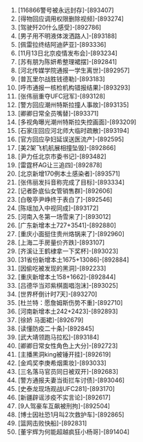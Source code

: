 
1. [116866警号被永远封存]-[893407]
1. [得物回应调用权限删除视频]-[893274]
1. [驾驶歼20什么感受]-[892786]
1. [男子用不明液体泼洒路人]-[893188]
1. [佩雷拉终结阿迪萨亚]-[893336]
1. [11月13日北京疫情发布会]-[893234]
1. [苏有朋为陈妍希整理裙摆]-[892841]
1. [河北传媒学院通报一学生离世]-[892957]
1. [普瓦里尔战胜钱德勒]-[893183]
1. [呼市通报一核检机构错报结果]-[893293]
1. [张伟丽重夺UFC冠军]-[893128]
1. [警方回应潮州特斯拉撞人事故]-[893135]
1. [卿卿日常全员嘴替]-[893371]
1. [多视角曝光潮州特斯拉失控画面]-[893209]
1. [石家庄回应河北师大临时疏散]-[893194]
1. [官方回应孕妇延误送医流产]-[892595]
1. [美2架飞机航展相撞坠毁]-[892866]
1. [尹力任北京市委书记]-[893482]
1. [雷霆杯AG让三追四]-[892878]
1. [北京新增170例本土感染者]-[893571]
1. [张伟丽发抖音称完成了目标]-[893334]
1. [记者卧底仙女管销售群]-[892606]
1. [白敬亭尹峥终于表白了]-[892546]
1. [陈瑶加入中视同成]-[893172]
1. [河南入冬第一场雪来了]-[893012]
1. [广东新增本土727+3541]-[892880]
1. [重庆小面挺住贵州烙锅来了]-[892960]
1. [上海二手房量价齐跌]-[893107]
1. [齐溪让王鹤棣拿一下奖杯]-[893023]
1. [31省份新增本土1675+13086]-[892884]
1. [因偷吃被发现的黑洞]-[892233]
1. [重庆新增本土158+1662]-[892844]
1. [吕德华当邓紫棋面唱泡沫]-[893025]
1. [世界杯倒计时7天]-[893270]
1. [杜兰特：愿詹姆斯伤势不重]-[892710]
1. [河南新增本土242+2423]-[892893]
1. [徐娇 马面裙]-[892679]
1. [读懂防疫二十条]-[892845]
1. [武大靖领跑马拉松]-[893184]
1. [卿卿日常女性角色上大分]-[892723]
1. [主播黑洞king被锤开挂]-[892619]
1. [金鸡奖李庚希烟熏妆]-[893033]
1. [三名落马官员同日被双开]-[892683]
1. [警方通报夫妻当街拦车讨债]-[893046]
1. [史泰龙现场观战UFC281]-[893170]
1. [新疆辟谣涉疫不实言论]-[892617]
1. [9人驾豪车互飙被刑拘]-[892504]
1. [博士因社恐1月叫2次救护车]-[892865]
1. [篮网击败快船]-[892831]
1. [董宇辉为何能超越疯狂小杨哥]-[891404]